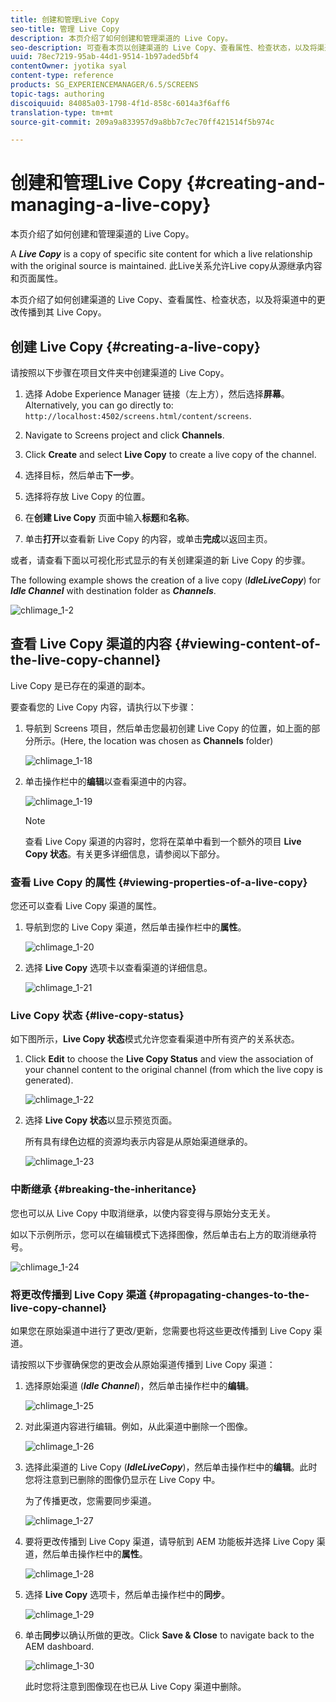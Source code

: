```yaml
---
title: 创建和管理Live Copy
seo-title: 管理 Live Copy
description: 本页介绍了如何创建和管理渠道的 Live Copy。
seo-description: 可查看本页以创建渠道的 Live Copy、查看属性、检查状态，以及将渠道中的更改传播到其 Live Copy。
uuid: 78ec7219-95ab-44d1-9514-1b97aded5bf4
contentOwner: jyotika syal
content-type: reference
products: SG_EXPERIENCEMANAGER/6.5/SCREENS
topic-tags: authoring
discoiquuid: 84085a03-1798-4f1d-858c-6014a3f6aff6
translation-type: tm+mt
source-git-commit: 209a9a833957d9a8bb7c7ec70ff421514f5b974c

---
```



# 创建和管理Live Copy {#creating-and-managing-a-live-copy}

本页介绍了如何创建和管理渠道的 Live Copy。

A ***Live Copy*** is a copy of specific site content for which a live relationship with the original source is maintained. 此Live关系允许Live copy从源继承内容和页面属性。

本页介绍了如何创建渠道的 Live Copy、查看属性、检查状态，以及将渠道中的更改传播到其 Live Copy。


## 创建 Live Copy {#creating-a-live-copy}

请按照以下步骤在项目文件夹中创建渠道的 Live Copy。

1. 选择 Adobe Experience Manager 链接（左上方），然后选择&#x200B;**屏幕**。Alternatively, you can ﻿go directly to: `http://localhost:4502/screens.html/content/screens`.

1. Navigate to Screens project and click **Channels**.
1. Click **Create** and select **Live Copy** to create a live copy of the channel.

1. 选择目标，然后单击&#x200B;**下一步**。
1. 选择将存放 Live Copy 的位置。
1. 在&#x200B;**创建 Live Copy** 页面中输入&#x200B;**标题**&#x200B;和&#x200B;**名称**。

1. 单击&#x200B;**打开**&#x200B;以查看新 Live Copy 的内容，或单击&#x200B;**完成**&#x200B;以返回主页。

或者，请查看下面以可视化形式显示的有关创建渠道的新 Live Copy 的步骤。

The following example shows the creation of a live copy (***IdleLiveCopy***) for ***Idle Channel*** with destination folder as ***Channels***.

![chlimage_1-2](assets/chlimage_1-2.gif)

## 查看 Live Copy 渠道的内容 {#viewing-content-of-the-live-copy-channel}

Live Copy 是已存在的渠道的副本。

要查看您的 Live Copy 内容，请执行以下步骤：

1. 导航到 Screens 项目，然后单击您最初创建 Live Copy 的位置，如上面的部分所示。(Here, the location was chosen as **Channels** folder)

   ![chlimage_1-18](assets/chlimage_1-18.png)

1. 单击操作栏中的&#x200B;**编辑**&#x200B;以查看渠道中的内容。

   ![chlimage_1-19](assets/chlimage_1-19.png)

   >[!NOTE]
   >
   >查看 Live Copy 渠道的内容时，您将在菜单中看到一个额外的项目 **Live Copy 状态**。有关更多详细信息，请参阅以下部分。

### 查看 Live Copy 的属性 {#viewing-properties-of-a-live-copy}

您还可以查看 Live Copy 渠道的属性。

1. 导航到您的 Live Copy 渠道，然后单击操作栏中的&#x200B;**属性**。

   ![chlimage_1-20](assets/chlimage_1-20.png)

1. 选择 **Live Copy** 选项卡以查看渠道的详细信息。

   ![chlimage_1-21](assets/chlimage_1-21.png)

### Live Copy 状态 {#live-copy-status}

如下图所示，**Live Copy 状态**&#x200B;模式允许您查看渠道中所有资产的关系状态。

1. Click **Edit** to choose the **Live Copy Status** and view the association of your channel content to the original channel (from which the live copy is generated).

   ![chlimage_1-22](assets/chlimage_1-22.png)

1. 选择 **Live Copy 状态**&#x200B;以显示预览页面。

   所有具有绿色边框的资源均表示内容是从原始渠道继承的。

   ![chlimage_1-23](assets/chlimage_1-23.png)

### 中断继承 {#breaking-the-inheritance}

您也可以从 Live Copy 中取消继承，以使内容变得与原始分支无关。

如以下示例所示，您可以在编辑模式下选择图像，然后单击右上方的取消继承符号。

![chlimage_1-24](assets/chlimage_1-24.png)

### 将更改传播到 Live Copy 渠道 {#propagating-changes-to-the-live-copy-channel}

如果您在原始渠道中进行了更改/更新，您需要也将这些更改传播到 Live Copy 渠道。

请按照以下步骤确保您的更改会从原始渠道传播到 Live Copy 渠道：

1. 选择原始渠道 (***Idle Channel***)，然后单击操作栏中的&#x200B;**编辑**。

   ![chlimage_1-25](assets/chlimage_1-25.png)

1. 对此渠道内容进行编辑。例如，从此渠道中删除一个图像。

   ![chlimage_1-26](assets/chlimage_1-26.png)

1. 选择此渠道的 Live Copy (***IdleLiveCopy***)，然后单击操作栏中的&#x200B;**编辑**。此时您将注意到已删除的图像仍显示在 Live Copy 中。

   为了传播更改，您需要同步渠道。

   ![chlimage_1-27](assets/chlimage_1-27.png)

1. 要将更改传播到 Live Copy 渠道，请导航到 AEM 功能板并选择 Live Copy 渠道，然后单击操作栏中的&#x200B;**属性**。

   ![chlimage_1-28](assets/chlimage_1-28.png)

1. 选择 **Live Copy** 选项卡，然后单击操作栏中的&#x200B;**同步**。

   ![chlimage_1-29](assets/chlimage_1-29.png)

1. 单击&#x200B;**同步**&#x200B;以确认所做的更改。Click **Save &amp; Close** to navigate back to the AEM dashboard.

   ![chlimage_1-30](assets/chlimage_1-30.png)

   此时您将注意到图像现在也已从 Live Copy 渠道中删除。

